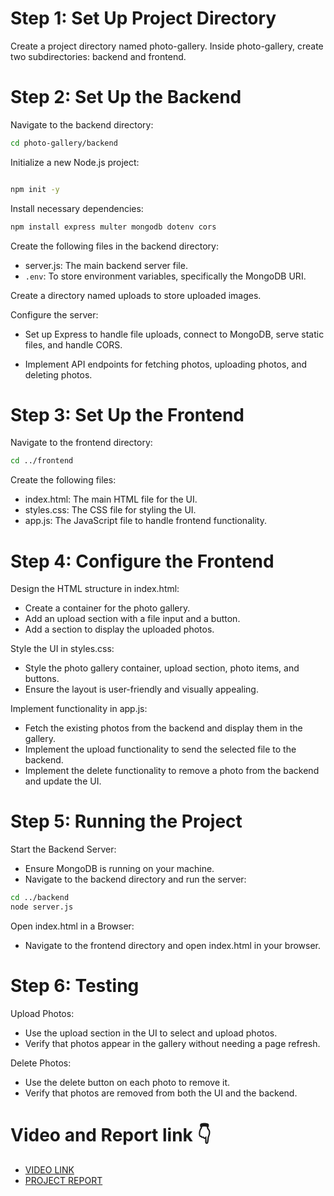 # Step 1: Set Up Project Directory

Create a project directory named photo-gallery.
Inside photo-gallery, create two subdirectories: backend and frontend.

# Step 2: Set Up the Backend

Navigate to the backend directory:

```bash
cd photo-gallery/backend
```

Initialize a new Node.js project:

```bash

npm init -y
```

Install necessary dependencies:

```bash
npm install express multer mongodb dotenv cors
```
Create the following files in the backend directory:
- server.js: The main backend server file.
- `.env`: To store environment variables, specifically the MongoDB URI.

Create a directory named uploads to store uploaded images.

Configure the server:

- Set up Express to handle file uploads, connect to MongoDB, serve static files, and handle CORS.

- Implement API endpoints for fetching photos, uploading photos, and deleting photos.

# Step 3: Set Up the Frontend

Navigate to the frontend directory:

```bash
cd ../frontend
```
Create the following files:
- index.html: The main HTML file for the UI.
- styles.css: The CSS file for styling the UI.
- app.js: The JavaScript file to handle frontend functionality.

# Step 4: Configure the Frontend

Design the HTML structure in index.html:
- Create a container for the photo gallery.
- Add an upload section with a file input and a button.
- Add a section to display the uploaded photos.

Style the UI in styles.css:
- Style the photo gallery container, upload section, photo items, and buttons.
- Ensure the layout is user-friendly and visually appealing.

Implement functionality in app.js:
- Fetch the existing photos from the backend and display them in the gallery.
- Implement the upload functionality to send the selected file to the backend.
- Implement the delete functionality to remove a photo from the backend and update the UI.

# Step 5: Running the Project

Start the Backend Server:
- Ensure MongoDB is running on your machine.
- Navigate to the backend directory and run the server:
```bash
cd ../backend
node server.js
```
Open index.html in a Browser:
- Navigate to the frontend directory and open index.html in your browser.

# Step 6: Testing

Upload Photos:
- Use the upload section in the UI to select and upload photos.
- Verify that photos appear in the gallery without needing a page refresh.

Delete Photos:
- Use the delete button on each photo to remove it.
- Verify that photos are removed from both the UI and the backend.

# Video and Report link :point_down:

- [VIDEO LINK](https://youtu.be/bX2-GX8toDs)  
- [PROJECT REPORT](https://drive.google.com/file/d/1qeLEC-addLXGnC0FQGogoBTEMxYeSzAE/view?usp=sharing)